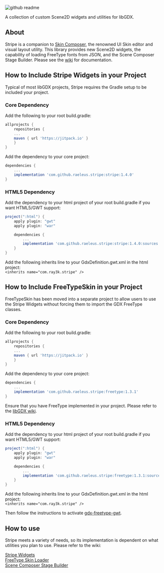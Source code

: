 ![github readme](https://user-images.githubusercontent.com/12948924/82737029-bddada80-9ce2-11ea-98bf-b84f2c0344c6.png)

A collection of custom Scene2D widgets and utilities for libGDX.

## About

Stripe is a companion to [Skin Composer](https://github.com/raeleus/skin-composer), the renowned UI Skin editor and visual layout utility. This library provides new Scene2D widgets, the capability of loading FreeType fonts from JSON, and the Scene Composer Stage Builder. Please see the [wiki](https://github.com/raeleus/stripe/wiki) for documentation. 

## How to Include Stripe Widgets in your Project

Typical of most libGDX projects, Stripe requires the Gradle setup to be included your project.

### Core Dependency
Add the following to your root build.gradle:
```groovy
allprojects {
    repositories {
	...
	maven { url 'https://jitpack.io' }
    }
}
```

Add the dependency to your core project:
```groovy
dependencies {
    ...
    implementation 'com.github.raeleus.stripe:stripe:1.4.0'
}
```

### HTML5 Dependency
Add the dependency to your html project of your root build.gradle if you want HTML5/GWT support:
```groovy
project(":html") {
    apply plugin: "gwt"
    apply plugin: "war"

    dependencies {
        ...
        implementation 'com.github.raeleus.stripe:stripe:1.4.0:sources'
    }
}
```

Add the following inherits line to your GdxDefinition.gwt.xml in the html project:  
`
<inherits name="com.ray3k.stripe" />
`

## How to Include FreeTypeSkin in your Project

FreeTypeSkin has been moved into a separate project to allow users to use the Stripe Widgets without forcing them to import the GDX FreeType classes.

### Core Dependency
Add the following to your root build.gradle:
```groovy
allprojects {
    repositories {
	...
	maven { url 'https://jitpack.io' }
    }
}
```

Add the dependency to your core project:
```groovy
dependencies {
    ...
    implementation 'com.github.raeleus.stripe:freetype:1.3.1'
}
```
Ensure that you have FreeType implemented in your project. Please refer to the [libGDX wiki](https://libgdx.com/wiki/articles/dependency-management-with-gradle#freetypefont-gradle).

### HTML5 Dependency
Add the dependency to your html project of your root build.gradle if you want HTML5/GWT support:
```groovy
project(":html") {
    apply plugin: "gwt"
    apply plugin: "war"

    dependencies {
        ...
        implementation 'com.github.raeleus.stripe:freetype:1.3.1:sources'
    }
}
```

Add the following inherits line to your GdxDefinition.gwt.xml in the html project:  
`
<inherits name="com.ray3k.stripe" />
`

Then follow the instructions to activate [gdx-freetype-gwt](https://github.com/intrigus/gdx-freetype-gwt).

## How to use
Stripe meets a variety of needs, so its implementation is dependent on what utilities you plan to use. Please refer to the wiki:

[Stripe Widgets](https://github.com/raeleus/stripe/wiki)  
[FreeType Skin Loader](https://github.com/raeleus/skin-composer/wiki/Creating-FreeType-Fonts#using-a-custom-serializer)  
[Scene Composer Stage Builder](https://github.com/raeleus/skin-composer/wiki/Scene-Composer)
